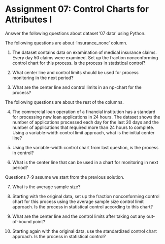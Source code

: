 # Assignment 07: Control Charts for Attributes I

Answer the following questions about dataset ’07 data’ using Python.

The following questions are about ‘insurance_nonc’ column.

1. The dataset contains data on examination of medical insurance claims. Every day 50 claims were examined. Set up the fraction nonconforming control chart for this process. Is the process in statistical control?

2. What center line and control limits should be used for process monitoring in the next period?

3. What are the center line and control limits in an np-chart for the process?

The following questions are about the rest of the columns.

4. The commercial loan operation of a financial institution has a standard for processing new loan applications in 24 hours. The dataset shows the number of applications processed each day for the last 20 days and the number of applications that required more than 24 hours to complete. Using a variable-width control limit approach, what is the initial center line?

5. Using the variable-width control chart from last question, is the process in control?

6. What is the center line that can be used in a chart for monitoring in next period?

Questions 7-9 assume we start from the previous solution.

7. What is the average sample size?

8. Starting with the original data, set up the fraction nonconforming control chart for this process using the average sample size control limit approach. Is the process in statistical control according to this chart?

9. What are the center line and the control limits after taking out any out-of-bound point?

10. Starting again with the original data, use the standardized control chart approach. Is the process in statistical control?
